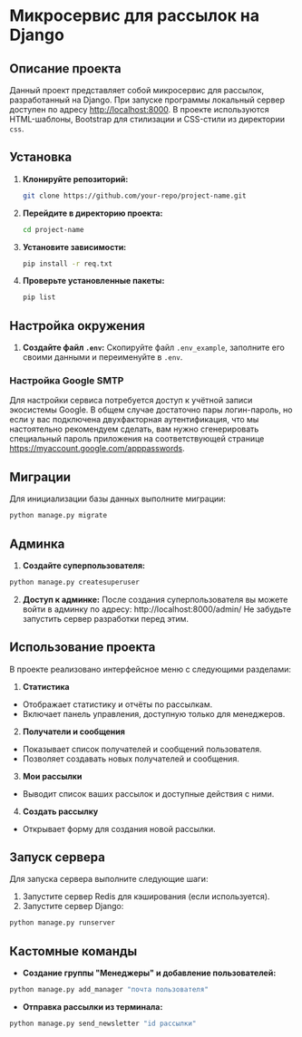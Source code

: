 # Микросервис для рассылок на Django

## Описание проекта

Данный проект представляет собой микросервис для рассылок, разработанный на Django. При запуске программы локальный сервер доступен по адресу [http://localhost:8000](http://localhost:8000). В проекте используются HTML-шаблоны, Bootstrap для стилизации и CSS-стили из директории `css`.

## Установка

1. **Клонируйте репозиторий:**
    ```bash
    git clone https://github.com/your-repo/project-name.git
    ```

2. **Перейдите в директорию проекта:**
    ```bash
    cd project-name
    ```

3. **Установите зависимости:**
    ```bash
    pip install -r req.txt
    ```

4. **Проверьте установленные пакеты:**
    ```bash
    pip list
    ```

## Настройка окружения

1. **Создайте файл `.env`:**
   Скопируйте файл `.env_example`, заполните его своими данными и переименуйте в `.env`.

### Настройка Google SMTP 
Для настройки сервиса потребуется доступ к учётной записи экосистемы Google. В общем случае достаточно пары логин-пароль, 
но если у вас подключена двухфакторная аутентификация, что мы настоятельно рекомендуем сделать, вам нужно сгенерировать 
специальный пароль приложения на соответствующей странице https://myaccount.google.com/apppasswords.


## Миграции

Для инициализации базы данных выполните миграции:
```bash
python manage.py migrate
````
## Админка

1. **Создайте суперпользователя:**
 ```bash
 python manage.py createsuperuser
 ```

2. **Доступ к админке:**
   После создания суперпользователя вы можете войти в админку по адресу: http://localhost:8000/admin/
   Не забудьте запустить сервер разработки перед этим.

## Использование проекта

В проекте реализовано интерфейсное меню с следующими разделами:

1. **Статистика**
- Отображает статистику и отчёты по рассылкам.
- Включает панель управления, доступную только для менеджеров.

2. **Получатели и сообщения**
- Показывает список получателей и сообщений пользователя.
- Позволяет создавать новых получателей и сообщения.

3. **Мои рассылки**
- Выводит список ваших рассылок и доступные действия с ними.

4. **Создать рассылку**
- Открывает форму для создания новой рассылки.

## Запуск сервера

Для запуска сервера выполните следующие шаги:

1. Запустите сервер Redis для кэширования (если используется).
2. Запустите сервер Django:
 ```bash
 python manage.py runserver
 ```

## Кастомные команды

- **Создание группы "Менеджеры" и добавление пользователей:**
 ```bash
 python manage.py add_manager "почта пользователя"
 ```

- **Отправка рассылки из терминала:**
 ```bash
 python manage.py send_newsletter "id рассылки"
 ```
